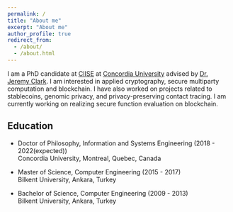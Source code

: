 ```yaml
---
permalink: /
title: "About me"
excerpt: "About me"
author_profile: true
redirect_from: 
  - /about/
  - /about.html
---
```

I am a PhD candidate at [CIISE](https://www.concordia.ca/ginacody/info-systems-eng.html) at [Concordia University](https://www.concordia.ca/) advised by [Dr. Jeremy Clark](https://users.encs.concordia.ca/~clark/). I am interested in applied cryptography, secure multiparty computation and blockchain. I have also worked on projects related to stablecoins, genomic privacy, and privacy-preserving contact tracing. I am currently working on realizing secure function evaluation on blockchain.

## Education

* Doctor of Philosophy, Information and Systems Engineering (2018 - 2022(expected)) <br/> 
Concordia University, Montreal, Quebec, Canada

* Master of Science, Computer Engineering (2015 - 2017) <br/> 
Bilkent University, Ankara, Turkey 

* Bachelor of Science, Computer Engineering (2009 - 2013) <br/> 
Bilkent University, Ankara, Turkey
